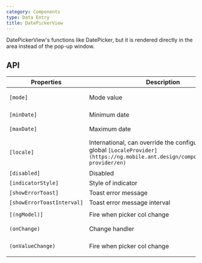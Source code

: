 ```yaml
---
category: Components
type: Data Entry
title: DatePickerView
---
```


DatePickerView's functions like DatePicker, but it is rendered directly in the area instead of the pop-up window.

## API

| Properties | Description | Type | Default |
|-----------|------------|------|--------|
| `[mode]`| Mode value | `'year' \| 'month' \| 'date' \| 'time' \| 'datetime'` | `'date'` |
| `[minDate]` | Minimum date | `Date` | `2000-1-1` |
| `[maxDate]` | Maximum date | `Date` | `2030-1-1` |
| `[locale]` | International, can override the configuration of the global `[LocaleProvider](https://ng.mobile.ant.design/components/locale-provider/en)` | `{DatePickerLocale: {year, month, day, hour, minute, am?, pm?}, okText, dismissText }` | - |
| `[disabled]` | Disabled | `boolean` | `false`  |
| `[indicatorStyle]` | Style of indicator | `object` | - |
| `[showErrorToast]` | Toast error message | `boolean` | `true` |
| `[showErrorToastInterval]` | Toast error message interval | `number` | `2000` |
| `[(ngModel)]` | Fire when picker col change | `Date` | `new Date()` |
| `(onChange)` | Change handler | `EventEmitter<{date: object}>` | - |
| `(onValueChange)` | Fire when picker col change | `EventEmitter<{date: object, index: string}>` | - |
